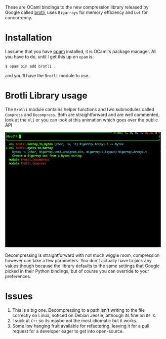 These are OCaml bindings to the new compression library released by
Google called [brotli](https://github.com/google/brotli), uses `Bigarrays` for memory efficiency and `Lwt`
for concurrency.

# Installation

I assume that you have [opam](https://opam.ocaml.org) installed, it is OCaml's package manager.
All you have to do, until I get this up on `opam` is:

```shell
$ opam pin add brotli .
```

and you'll have the `Brotli` module to use.

# Brotli Library usage

The `Brotli` module contains helper functions and two submodules
called `Compress` and `Decompress`. Both are straightforward and are
well commented, look at the `mli` or you can look at this animation
which goes over the public API

![img](./brotli_docs.gif)

Decompressing is straightforward with not much wiggle room,
compression however can take a few parameters. You don't actually have
to pick any values though because the library defaults to the same
settings that Google picked in their Python bindings, but of course
you can override to your preferences.

# Issues

1.  This is a big one. Decompressing to a path isn't writing to the
    file correctly on Linux, noticed on Debian Jessie, although its
    fine on `OS X`.
2.  I suck at `C++` so its maybe not the most idiomatic but it works.
3.  Some low hanging fruit available for refactoring, leaving it for a
    pull request for a developer eager to get into open-source.
